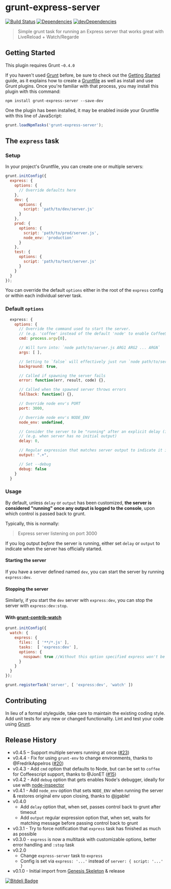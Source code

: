 # grunt-express-server

[![Build Status](https://travis-ci.org/ericclemmons/grunt-express-server.png?branch=master)](https://travis-ci.org/ericclemmons/grunt-express-server)
[![Dependencies](https://david-dm.org/ericclemmons/grunt-express-server.png)](https://david-dm.org/ericclemmons/grunt-express-server)
[![devDependencies](https://david-dm.org/ericclemmons/grunt-express-server/dev-status.png)](https://david-dm.org/ericclemmons/grunt-express-server#info=devDependencies&view=table)

> Simple grunt task for running an Express server that works great with LiveReload + Watch/Regarde

## Getting Started

This plugin requires Grunt `~0.4.0`

If you haven't used [Grunt](http://gruntjs.com/) before, be sure to check out the [Getting Started](http://gruntjs.com/getting-started) guide, as it explains how to create a [Gruntfile](http://gruntjs.com/sample-gruntfile) as well as install and use Grunt plugins. Once you're familiar with that process, you may install this plugin with this command:

```shell
npm install grunt-express-server --save-dev
```

One the plugin has been installed, it may be enabled inside your Gruntfile with this line of JavaScript:

```js
grunt.loadNpmTasks('grunt-express-server');
```

## The `express` task

### Setup

In your project's Gruntfile, you can create one or multiple servers:

```js
grunt.initConfig({
  express: {
    options: {
      // Override defaults here
    },
    dev: {
      options: {
        script: 'path/to/dev/server.js'
      }
    },
    prod: {
      options: {
        script: 'path/to/prod/server.js',
        node_env: 'production'
      }
    },
    test: {
      options: {
        script: 'path/to/test/server.js'
      }
    }
  }
});
```

You can override the default `options` either in the root of the `express` config
or within each individual server task.

### Default `options`

```js
  express: {
    options: {
      // Override the command used to start the server.
      // (e.g. 'coffee' instead of the default 'node' to enable CoffeeScript support)
      cmd: process.argv[0],

      // Will turn into: `node path/to/server.js ARG1 ARG2 ... ARGN`
      args: [ ],

      // Setting to `false` will effectively just run `node path/to/server.js`
      background: true,

      // Called if spawning the server fails
      error: function(err, result, code) {},

      // Called when the spawned server throws errors
      fallback: function() {},

      // Override node env's PORT
      port: 3000,

      // Override node env's NODE_ENV
      node_env: undefined,

      // Consider the server to be "running" after an explicit delay (in milliseconds)
      // (e.g. when server has no initial output)
      delay: 0,

      // Regular expression that matches server output to indicate it is "running"
      output: ".+",

      // Set --debug
      debug: false
    }
  }
```

### Usage

By default, unless `delay` or `output` has been customized,
**the server is considered "running" once any output is logged to the console**,
upon which control is passed back to grunt.

Typically, this is normally:

> Express server listening on port 3000

If you log output *before* the server is running, either set `delay` or `output` to indicate
when the server has officially started.

#### Starting the server

If you have a server defined named `dev`, you can start the server by running `express:dev`.

#### Stopping the server

Similarly, if you start the `dev` server with `express:dev`, you can stop the server
with `express:dev:stop`.

#### With [grunt-contrib-watch](https://github.com/gruntjs/grunt-contrib-watch)

```js
grunt.initConfig({
  watch: {
    express: {
      files:  [ '**/*.js' ],
      tasks:  [ 'express:dev' ],
      options: {
        nospawn: true //Without this option specified express won't be reloaded
      }
    }
  }
});

grunt.registerTask('server', [ 'express:dev', 'watch' ])
```

## Contributing

In lieu of a formal styleguide, take care to maintain the existing coding style. Add unit tests for any new or changed functionality. Lint and test your code using [Grunt](http://gruntjs.com/).

## Release History

- v0.4.5 – Support multiple servers running at once ([#23](https://github.com/ericclemmons/grunt-express-server/pull/23))
- v0.4.4 - Fix for using `grunt-env` to change environments, thanks to @FredrikAppelros ([#20](https://github.com/ericclemmons/grunt-express-server/pull/20))
- v0.4.3 - Add `cmd` option that defaults to Node, but can be set to `coffee` for Coffeescript support, thanks to @JonET ([#15](https://github.com/ericclemmons/grunt-express-server/pull/15))
- v0.4.2 - Add `debug` option that gets enables Node's debugger, ideally for use with [node-inspector](https://github.com/node-inspector/node-inspector)
- v0.4.1 - Add `node_env` option that sets `NODE_ENV` when running the server & restores original env upon closing, thanks to @jgable!
- v0.4.0
  - Add `delay` option that, when set, passes control back to grunt after timeout
  - Add `output` regular expression option that, when set, waits for matching message before passing control back to grunt
- v0.3.1 - Try to force notification that `express` task has finished as much as possible
- v0.3.0 - `express` is now a multitask with customizable options, better error handling and `:stop` task
- v0.2.0
  - Change `express-server` task to `express`
  - Config is set via `express: '...'` instead of `server: { script: '...' } `
- v0.1.0 - Initial import from [Genesis Skeleton](https://github.com/ericclemmons/genesis-skeleton) & release


[![Bitdeli Badge](https://d2weczhvl823v0.cloudfront.net/ericclemmons/grunt-express-server/trend.png)](https://bitdeli.com/free "Bitdeli Badge")

